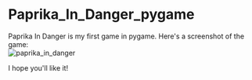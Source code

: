 # Paprika_In_Danger_pygame
Paprika In Danger is my first game in pygame.
Here's a screenshot of the game:<br />
![paprika_in_danger](https://user-images.githubusercontent.com/91783956/227237272-51b1123e-0b61-4082-96d2-d7b5d25f5414.PNG)

I hope you'll like it!
